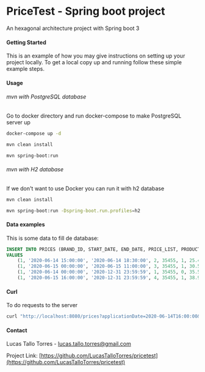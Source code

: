 # PriceTest - Spring boot project
An hexagonal architecture project with Spring boot 3


#### Getting Started
This is an example of how you may give instructions on setting up your project locally.
To get a local copy up and running follow these simple example steps.


#### Usage
###### mvn with PostgreSQL database

Go to docker directory and run docker-compose to make PostgreSQL server up
  ```sh
  docker-compose up -d
  ```

  ```sh
  mvn clean install
  
  mvn spring-boot:run
  ```


###### mvn with H2 database
If we don't want to use Docker you can run it with h2 database

  ```sh
  mvn clean install
  
  mvn spring-boot:run -Dspring-boot.run.profiles=h2
  ```

#### Data examples
This is some data to fill de database:
  ```sql
  INSERT INTO PRICES (BRAND_ID, START_DATE, END_DATE, PRICE_LIST, PRODUCT_ID, PRIORITY, PRICE, CURR)
  VALUES
      (1, '2020-06-14 15:00:00', '2020-06-14 18:30:00', 2, 35455, 1, 25.45, 'EUR'),
      (1, '2020-06-15 00:00:00', '2020-06-15 11:00:00', 3, 35455, 1, 30.50, 'EUR'),
      (1, '2020-06-14 00:00:00', '2020-12-31 23:59:59', 1, 35455, 0, 35.50, 'EUR'),
      (1, '2020-06-15 16:00:00', '2020-12-31 23:59:59', 4, 35455, 1, 38.95, 'EUR');
  ```


#### Curl

To do requests to the server
  ```sh
  curl "http://localhost:8080/prices?applicationDate=2020-06-14T16:00:00&productId=35455&brandId=1"
  ```


#### Contact

Lucas Tallo Torres - lucas.tallo.torres@gmail.com

Project Link: [https://github.com/LucasTalloTorres/pricetest](https://github.com/LucasTalloTorres/pricetest)
